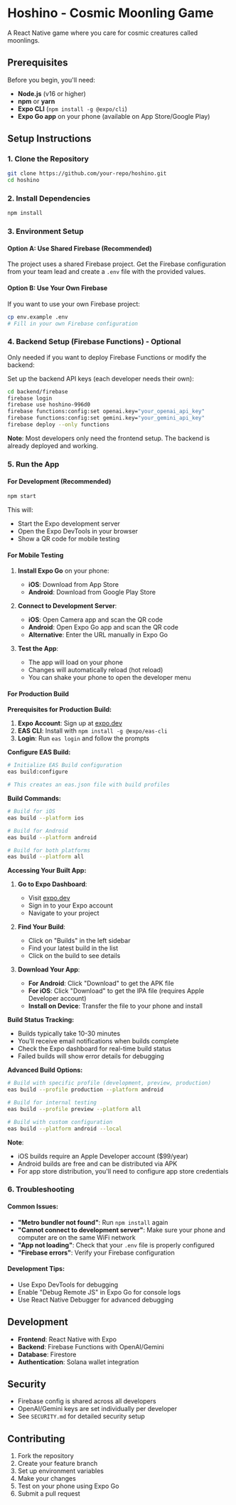 # Hoshino - Cosmic Moonling Game

A React Native game where you care for cosmic creatures called moonlings.

## Prerequisites

Before you begin, you'll need:
- **Node.js** (v16 or higher)
- **npm** or **yarn**
- **Expo CLI** (`npm install -g @expo/cli`)
- **Expo Go app** on your phone (available on App Store/Google Play)

## Setup Instructions

### 1. Clone the Repository
```bash
git clone https://github.com/your-repo/hoshino.git
cd hoshino
```

### 2. Install Dependencies
```bash
npm install
```

### 3. Environment Setup

#### Option A: Use Shared Firebase (Recommended)
The project uses a shared Firebase project. Get the Firebase configuration from your team lead and create a `.env` file with the provided values.

#### Option B: Use Your Own Firebase
If you want to use your own Firebase project:
```bash
cp env.example .env
# Fill in your own Firebase configuration
```

### 4. Backend Setup (Firebase Functions) - Optional

Only needed if you want to deploy Firebase Functions or modify the backend:

Set up the backend API keys (each developer needs their own):
```bash
cd backend/firebase
firebase login
firebase use hoshino-996d0
firebase functions:config:set openai.key="your_openai_api_key"
firebase functions:config:set gemini.key="your_gemini_api_key"
firebase deploy --only functions
```

**Note**: Most developers only need the frontend setup. The backend is already deployed and working.

### 5. Run the App

#### For Development (Recommended)
```bash
npm start
```

This will:
- Start the Expo development server
- Open the Expo DevTools in your browser
- Show a QR code for mobile testing

#### For Mobile Testing

1. **Install Expo Go** on your phone:
   - **iOS**: Download from App Store
   - **Android**: Download from Google Play Store

2. **Connect to Development Server**:
   - **iOS**: Open Camera app and scan the QR code
   - **Android**: Open Expo Go app and scan the QR code
   - **Alternative**: Enter the URL manually in Expo Go

3. **Test the App**:
   - The app will load on your phone
   - Changes will automatically reload (hot reload)
   - You can shake your phone to open the developer menu

#### For Production Build

**Prerequisites for Production Build:**
1. **Expo Account**: Sign up at [expo.dev](https://expo.dev)
2. **EAS CLI**: Install with `npm install -g @expo/eas-cli`
3. **Login**: Run `eas login` and follow the prompts

**Configure EAS Build:**
```bash
# Initialize EAS Build configuration
eas build:configure

# This creates an eas.json file with build profiles
```

**Build Commands:**
```bash
# Build for iOS
eas build --platform ios

# Build for Android
eas build --platform android

# Build for both platforms
eas build --platform all
```

**Accessing Your Built App:**

1. **Go to Expo Dashboard**:
   - Visit [expo.dev](https://expo.dev)
   - Sign in to your Expo account
   - Navigate to your project

2. **Find Your Build**:
   - Click on "Builds" in the left sidebar
   - Find your latest build in the list
   - Click on the build to see details

3. **Download Your App**:
   - **For Android**: Click "Download" to get the APK file
   - **For iOS**: Click "Download" to get the IPA file (requires Apple Developer account)
   - **Install on Device**: Transfer the file to your phone and install

**Build Status Tracking:**
- Builds typically take 10-30 minutes
- You'll receive email notifications when builds complete
- Check the Expo dashboard for real-time build status
- Failed builds will show error details for debugging

**Advanced Build Options:**
```bash
# Build with specific profile (development, preview, production)
eas build --profile production --platform android

# Build for internal testing
eas build --profile preview --platform all

# Build with custom configuration
eas build --platform android --local
```

**Note**: 
- iOS builds require an Apple Developer account ($99/year)
- Android builds are free and can be distributed via APK
- For app store distribution, you'll need to configure app store credentials

### 6. Troubleshooting

#### Common Issues:
- **"Metro bundler not found"**: Run `npm install` again
- **"Cannot connect to development server"**: Make sure your phone and computer are on the same WiFi network
- **"App not loading"**: Check that your `.env` file is properly configured
- **"Firebase errors"**: Verify your Firebase configuration

#### Development Tips:
- Use Expo DevTools for debugging
- Enable "Debug Remote JS" in Expo Go for console logs
- Use React Native Debugger for advanced debugging

## Development

- **Frontend**: React Native with Expo
- **Backend**: Firebase Functions with OpenAI/Gemini
- **Database**: Firestore
- **Authentication**: Solana wallet integration

## Security

- Firebase config is shared across all developers
- OpenAI/Gemini keys are set individually per developer
- See `SECURITY.md` for detailed security setup

## Contributing

1. Fork the repository
2. Create your feature branch
3. Set up environment variables
4. Make your changes
5. Test on your phone using Expo Go
6. Submit a pull request 